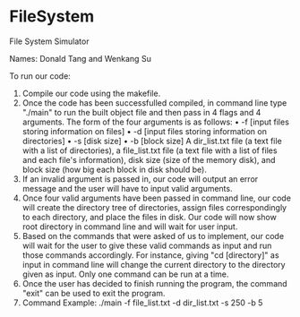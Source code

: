 # FileSystem
File System Simulator

Names: Donald Tang and Wenkang Su

To run our code:
1. Compile our code using the makefile.
2. Once the code has been successfulled compiled, in command line type "./main" to run the built object file and then pass in 4 flags and 4 arguments. The form of the four arguments is as follows: 
• -f [input files storing information on files]
• -d [input files storing information on directories]
• -s [disk size]
• -b [block size]
A dir_list.txt file (a text file with a list of directories), a file_list.txt file (a text file with a list of files and each file's information), disk size (size of the memory disk), and block size (how big each block in disk should be).
3. If an invalid argument is passed in, our code will output an error message and the user will have to input valid arguments.
4. Once four valid arguments have been passed in command line, our code will create the directory tree of directories, assign files correspondingly to each directory, and place the files in disk. Our code will now show root directory in command line and will wait for user input.
5. Based on the commands that were asked of us to implement, our code will wait for the user to give these valid commands as input and run those commands accordingly. For instance, giving "cd [directory]" as input in command line will change the current directory to the directory given as input. Only one command can be run at a time.
6. Once the user has decided to finish running the program, the command "exit" can be used to exit the program.
7. Command Example:  ./main -f file_list.txt -d dir_list.txt -s 250 -b 5
